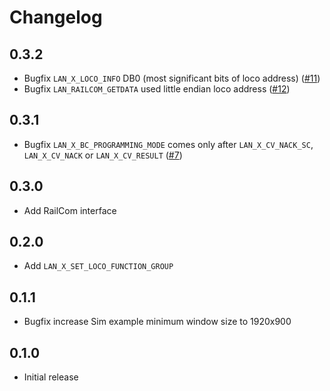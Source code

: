 # Changelog

## 0.3.2
- Bugfix `LAN_X_LOCO_INFO` DB0 (most significant bits of loco address) ([#11](https://github.com/ZIMO-Elektronik/Z21/issues/11))
- Bugfix `LAN_RAILCOM_GETDATA` used little endian loco address ([#12](https://github.com/ZIMO-Elektronik/Z21/issues/12))

## 0.3.1
- Bugfix `LAN_X_BC_PROGRAMMING_MODE` comes only after `LAN_X_CV_NACK_SC`, `LAN_X_CV_NACK` or `LAN_X_CV_RESULT` ([#7](https://github.com/ZIMO-Elektronik/Z21/issues/7))

## 0.3.0
- Add RailCom interface

## 0.2.0
- Add `LAN_X_SET_LOCO_FUNCTION_GROUP`

## 0.1.1
- Bugfix increase Sim example minimum window size to 1920x900

## 0.1.0
- Initial release